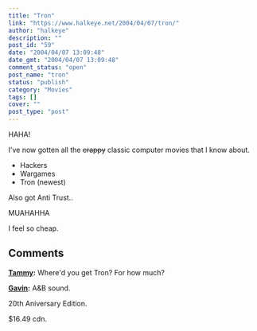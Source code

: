 ```yaml
---
title: "Tron"
link: "https://www.halkeye.net/2004/04/07/tron/"
author: "halkeye"
description: ""
post_id: "59"
date: "2004/04/07 13:09:48"
date_gmt: "2004/04/07 13:09:48"
comment_status: "open"
post_name: "tron"
status: "publish"
category: "Movies"
tags: []
cover: ""
post_type: "post"
---
```


HAHA!

I've now gotten all the <s>crappy</s> classic computer movies that I know about.



  * Hackers
  * Wargames
  * Tron (newest)


Also got Anti Trust..

  

MUAHAHHA

I feel so cheap.

## Comments

**[Tammy](#59 "2004-04-07 22:50:21"):** Where'd you get Tron? For how much?

**[Gavin](#60 "2004-04-08 15:00:04"):** A&B sound.

20th Aniversary Edition.

$16.49 cdn.

